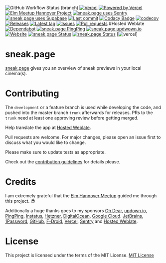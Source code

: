 ![GitHub Workflow Status (branch)](https://img.shields.io/github/workflow/status/Crazy-Marvin/sneak.page/ci/trunk)
[![Vercel](https://vercelbadge.vercel.app/api/crazy-marvin/sneak-page?style=flat)](https://vercel.com/?utm_source=crazy-marvin&utm_campaign=oss)
[![Powered by Vercel](https://img.shields.io/badge/Powered%20by%20Vercel%20-black?logo=vercel)](https://vercel.com/?utm_source=crazy-marvin&utm_campaign=oss)
[![Elm Meetup Hannover Project](https://img.shields.io/badge/Help%20from%20Elm%20Hannover-blue?logo=elm)](https://www.meetup.com/Hannover-Elm-Language-Meetup/)
[![sneak.page uses Sentry](https://img.shields.io/badge/Sentry-gray?logo=sentry)](https://sentry.io/)
[![sneak.page uses Supabase](https://img.shields.io/badge/Supabase-pink?logo=supabase)](https://supabase.com/)
[![Last commit](https://img.shields.io/github/last-commit/Crazy-Marvin/sneak.page.svg?style=flat)](https://github.com/Crazy-Marvin/sneak.page/commits)
[![Codacy Badge](https://app.codacy.com/project/badge/Grade/25a7af949ce644b299a3ddb5c6a35e9a)](https://www.codacy.com/gh/Crazy-Marvin/sneak.page/dashboard?utm_source=github.com&utm_medium=referral&utm_content=Crazy-Marvin/sneak.page&utm_campaign=Badge_Grade)
[![codecov](https://codecov.io/gh/CrazyMarvin/sneak.page/branch/master/graph/badge.svg?token=67hTgyu8sZ)](https://codecov.io/gh/CrazyMarvin/sneak.page)
[![Releases](https://img.shields.io/github/downloads/Crazy-Marvin/sneak.page/total.svg?style=flat)](https://github.com/Crazy-Marvin/sneak.page/releases)
[![Latest tag](https://img.shields.io/github/tag/Crazy-Marvin/sneak.page.svg?style=flat)](https://github.com/Crazy-Marvin/sneak.page/tags)
[![Issues](https://img.shields.io/github/issues/Crazy-Marvin/sneak.page.svg?style=flat)](https://github.com/Crazy-Marvin/sneak.page/issues)
[![Pull requests](https://img.shields.io/github/issues-pr/Crazy-Marvin/sneak.page.svg?style=flat)](https://github.com/Crazy-Marvin/sneak.page/pulls)
#Hosted Weblate
[![Dependabot](https://img.shields.io/badge/Dependabot-white?logo=dependabot)](https://dependabot.com/)
[![sneak.page PingPing](https://img.shields.io/badge/Ping-blue?logo=pingping)](https://ping.sneak.page/)
[![sneak.page updwown.io](https://img.shields.io/badge/Uptime-gray?logo=updown)](https://up.sneak.page/)
[![Website](https://badgen.net/badge/icon/website?icon=firefox&label)](https://sneak.page/)
[![sneak.page Status](https://img.shields.io/badge/Status-black?logo=instatus)](https://status.sneak.page/)
[![sneak.page Status](https://img.shields.io/badge/Status-black?logo=instatus)](https://status.sneak.page/)
[![vercel](https://img.shields.io/badge/Vercel-000000?style=for-the-badge&logo=vercel&logoColor=white)]
# sneak.page

[sneak.page](https://sneak.page/) gives you an overview of sneak previews in your local cinema(s).

# Contributing

The `development` or a feature branch is used while developing the code, and pushed into the master branch `trunk` afterwards for releases.
PRs to the `trunk` need at least one approving review before getting merged.

Help translate the app at [Hosted Weblate](https://hosted.weblate.org/engage/sneak.page/).

Pull requests are welcome. For major changes, please open an issue first to discuss what you would like to change.

Please make sure to update tests as appropriate.

Check out the [contribution guidelines](https://github.com/Crazy-Marvin/sneak.page/blob/trunk/.github/CONTRIBUTING.md) for details please.

# Credits

I am extremely grateful that the [Elm Hannover Meetup](https://www.meetup.com/Hannover-Elm-Language-Meetup/) guided me through this project. 😍

Additionally a huge thanks goes to my sponsors [Oh Dear](https://ohdear.app/), [updown.io](https://updown.io/jnua), [PingPing](https://pingping.io/), [Instatus](https://instatus.com/), [Hetzner](https://hetzner.cloud/), [DigitalOcean](https://m.do.co/c/d4e804717547), [Google Cloud](https://cloud.google.com/). [JetBrains](https://www.jetbrains.com/), [1Password](https://1password.com/), [GitHub](https://github.com/Crazy-Marvin/sneak.page/), [F-Droid](https://f-droid.org/), [Vercel](https://vercel.com/?utm_source=crazy-marvin&utm_campaign=oss), [Sentry](https://sentry.io/) and [Hosted Weblate](https://hosted.weblate.org/).

# License

This project is licensed under the terms of the MIT License. [MIT License](https://choosealicense.com/licenses/mit/)
